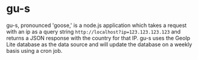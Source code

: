 gu-s
=====

gu-s, pronounced 'goose,' is a node.js application which takes a request with an ip as a query string `http://localhost?ip=123.123.123.123` and returns a JSON response with the country for that IP.  gu-s uses the GeoIp Lite database as the data source and will update the database on a weekly basis using a cron job. 